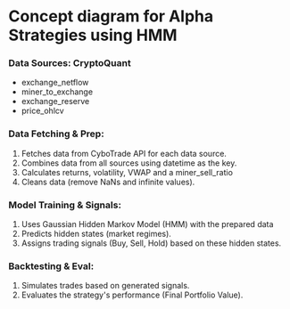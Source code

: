 # Concept diagram for Alpha Strategies using HMM




### Data Sources: CryptoQuant
*   exchange_netflow
*   miner_to_exchange
*   exchange_reserve
*   price_ohlcv

### Data Fetching & Prep:
1.  Fetches data from CyboTrade API for each data source.
2.  Combines data from all sources using datetime as the key.
3.  Calculates returns, volatility, VWAP and a miner_sell_ratio
4.  Cleans data (remove NaNs and infinite values).

### Model Training & Signals:
1.  Uses Gaussian Hidden Markov Model (HMM) with the prepared data
2.  Predicts hidden states (market regimes).
3.  Assigns trading signals (Buy, Sell, Hold) based on these hidden states.

### Backtesting & Eval:
1.  Simulates trades based on generated signals.
2.  Evaluates the strategy's performance (Final Portfolio Value).
